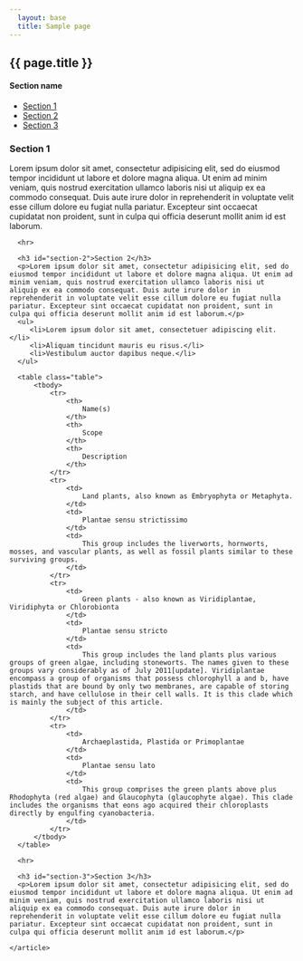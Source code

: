 ```yaml
---
  layout: base
  title: Sample page
---
```


<div class="page-title-bar">
  <div class="inner-content">
    <h2>{{ page.title }}</h2>
  </div>
</div>

<div class="page-type-subnav">
  <div id="subnav">
    <h4>Section name</h4>
    <ul class="nav nav-tabs nav-stacked">
      <li><a href="#section-1">Section 1</a></li>
      <li><a href="#section-2">Section 2</a></li>
      <li><a href="#section-3">Section 3</a></li>
    </ul>
  </div>

  <div id="content">
    <article>
      <h3 id="section-1">Section 1</h3>
      <p>Lorem ipsum dolor sit amet, consectetur adipisicing elit, sed do eiusmod tempor incididunt ut labore et dolore magna aliqua. Ut enim ad minim veniam, quis nostrud exercitation ullamco laboris nisi ut aliquip ex ea commodo consequat. Duis aute irure dolor in reprehenderit in voluptate velit esse cillum dolore eu fugiat nulla pariatur. Excepteur sint occaecat cupidatat non proident, sunt in culpa qui officia deserunt mollit anim id est laborum.</p>

      <hr>

      <h3 id="section-2">Section 2</h3>
      <p>Lorem ipsum dolor sit amet, consectetur adipisicing elit, sed do eiusmod tempor incididunt ut labore et dolore magna aliqua. Ut enim ad minim veniam, quis nostrud exercitation ullamco laboris nisi ut aliquip ex ea commodo consequat. Duis aute irure dolor in reprehenderit in voluptate velit esse cillum dolore eu fugiat nulla pariatur. Excepteur sint occaecat cupidatat non proident, sunt in culpa qui officia deserunt mollit anim id est laborum.</p>
      <ul>
         <li>Lorem ipsum dolor sit amet, consectetuer adipiscing elit.</li>
         <li>Aliquam tincidunt mauris eu risus.</li>
         <li>Vestibulum auctor dapibus neque.</li>
      </ul>
      
      <table class="table">
          <tbody>
              <tr>
                  <th>
                      Name(s)
                  </th>
                  <th>
                      Scope
                  </th>
                  <th>
                      Description
                  </th>
              </tr>
              <tr>
                  <td>
                      Land plants, also known as Embryophyta or Metaphyta.
                  </td>
                  <td>
                      Plantae sensu strictissimo
                  </td>
                  <td>
                      This group includes the liverworts, hornworts, mosses, and vascular plants, as well as fossil plants similar to these surviving groups.
                  </td>
              </tr>
              <tr>
                  <td>
                      Green plants - also known as Viridiplantae, Viridiphyta or Chlorobionta
                  </td>
                  <td>
                      Plantae sensu stricto
                  </td>
                  <td>
                      This group includes the land plants plus various groups of green algae, including stoneworts. The names given to these groups vary considerably as of July 2011[update]. Viridiplantae encompass a group of organisms that possess chlorophyll a and b, have plastids that are bound by only two membranes, are capable of storing starch, and have cellulose in their cell walls. It is this clade which is mainly the subject of this article.
                  </td>
              </tr>
              <tr>
                  <td>
                      Archaeplastida, Plastida or Primoplantae
                  </td>
                  <td>
                      Plantae sensu lato
                  </td>
                  <td>
                      This group comprises the green plants above plus Rhodophyta (red algae) and Glaucophyta (glaucophyte algae). This clade includes the organisms that eons ago acquired their chloroplasts directly by engulfing cyanobacteria.
                  </td>
              </tr>
          </tbody>
      </table>

      <hr>

      <h3 id="section-3">Section 3</h3>
      <p>Lorem ipsum dolor sit amet, consectetur adipisicing elit, sed do eiusmod tempor incididunt ut labore et dolore magna aliqua. Ut enim ad minim veniam, quis nostrud exercitation ullamco laboris nisi ut aliquip ex ea commodo consequat. Duis aute irure dolor in reprehenderit in voluptate velit esse cillum dolore eu fugiat nulla pariatur. Excepteur sint occaecat cupidatat non proident, sunt in culpa qui officia deserunt mollit anim id est laborum.</p>

    </article>
  </div>
</div>